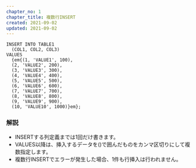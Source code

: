 ```yaml
---
chapter_no: 1
chapter_title: 複数行INSERT
created: 2021-09-02
updated: 2021-09-02
---
```

```
INSERT INTO TABLE1
  (COL1, COL2, COL3)
VALUES 
  {em{(1, 'VALUE1', 100),
  (2, 'VALUE2', 200),
  (3, 'VALUE3', 300),
  (4, 'VALUE4', 400),
  (5, 'VALUE5', 500),
  (6, 'VALUE6', 600),
  (7, 'VALUE7', 700),
  (8, 'VALUE8', 800),
  (9, 'VALUE9', 900),
  (10, 'VALUE10', 1000)}em};
```

### 解説
- INSERTする列定義までは1回だけ書きます。
- VALUES以降は、挿入するデータを()で囲んだものをカンマ区切りにして複数指定します。
- 複数行INSERTでエラーが発生した場合、1件も行挿入は行われません。

